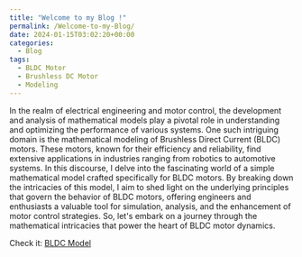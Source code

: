 ```yaml
---
title: "Welcome to my Blog !"
permalink: /Welcome-to-my-Blog/
date: 2024-01-15T03:02:20+00:00
categories:
  - Blog
tags:
  - BLDC Motor
  - Brushless DC Motor
  - Modeling
---
```


In the realm of electrical engineering and motor control, the development and analysis of mathematical models play a pivotal role in understanding and optimizing the performance of various systems. One such intriguing domain is the mathematical modeling of Brushless Direct Current (BLDC) motors. These motors, known for their efficiency and reliability, find extensive applications in industries ranging from robotics to automotive systems. In this discourse, I delve into the fascinating world of a simple mathematical model crafted specifically for BLDC motors. By breaking down the intricacies of this model, I aim to shed light on the underlying principles that govern the behavior of BLDC motors, offering engineers and enthusiasts a valuable tool for simulation, analysis, and the enhancement of motor control strategies. So, let's embark on a journey through the mathematical intricacies that power the heart of BLDC motor dynamics.

Check it: [BLDC Model][link]

[link]: https://file.notion.so/f/f/88f4c2dd-6daa-4b54-850d-8c213be1b059/4b0a1507-84b1-4845-8b06-a90d93ce682b/BLDC_Motor.pdf?id=49658acd-e714-4c34-99be-56c33d39e8cd&table=block&spaceId=88f4c2dd-6daa-4b54-850d-8c213be1b059&expirationTimestamp=1705341600000&signature=maQ1UM2Gml85UY8lCPHqlX_bzfsgLXDEmzTSbnyT5gE&downloadName=BLDC_Motor.pdf